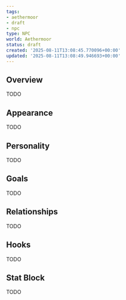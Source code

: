 ```yaml
---
tags:
- aethermoor
- draft
- npc
type: NPC
world: Aethermoor
status: draft
created: '2025-08-11T13:08:45.770096+00:00'
updated: '2025-08-11T13:08:49.946693+00:00'
---
```



## Overview

TODO
## Appearance

TODO
## Personality

TODO
## Goals

TODO
## Relationships

TODO
## Hooks

TODO
## Stat Block

TODO
